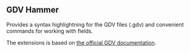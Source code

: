 ## GDV Hammer

Provides a syntax highlightning for the GDV files (.gdv) and convenient commands for working with fields.

The extensions is based on [the official GDV documentation](http://www.gdv-online.de/vuvm/bestand/rel2018/samenue.html).
